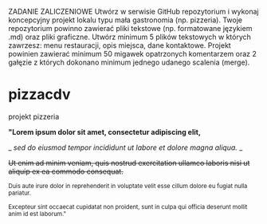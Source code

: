 ZADANIE ZALICZENIOWE
Utwórz w serwisie GitHub repozytorium i wykonaj koncepcyjny projekt lokalu typu
mała gastronomia (np. pizzeria). Twoje repozytorium powinno zawierać pliki tekstowe
(np. formatowane językiem .md) oraz pliki graficzne. Utwórz minimum 5 plików
tekstowych w których zawrzesz: menu restauracji, opis miejsca, dane kontaktowe.
Projekt powinien zawierać minimum 50 migawek opatrzonych komentarzem oraz 2
gałęzie z których dokonano minimum jednego udanego scalenia (merge).

# pizzacdv
projekt pizzeria

**"Lorem ipsum dolor sit amet, consectetur adipiscing elit,**

_ _sed do eiusmod tempor incididunt ut labore et dolore magna aliqua._ _

~~Ut enim ad minim veniam, quis nostrud exercitation ullamco laboris nisi ut aliquip ex ea commodo consequat.~~

<sub>Duis aute irure dolor in reprehenderit in voluptate velit esse cillum dolore eu fugiat nulla pariatur.</sub>

<sup>Excepteur sint occaecat cupidatat non proident, sunt in culpa qui officia deserunt mollit anim id est laborum."</sup>
